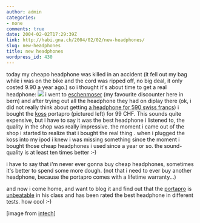 ```yaml
---
author: admin
categories:
- none
comments: true
date: 2004-02-02T17:29:39Z
link: http://habi.gna.ch/2004/02/02/new-headphones/
slug: new-headphones
title: new headphones
wordpress_id: 430
---
```


today my cheapo headphone was killed in an accident (it fell out my bag while i was on the bike and the cord was ripped off, no big deal, it only costed 9.90 a year ago.)
so i thought it's about time to get a real headphone:
[![](http://habi.gna.ch/blog/images/koss-porta-pro-tm.jpg)](http://habi.gna.ch/blog/images/koss-porta-pro.jpg) i went to [eschenmoser](http://www.eschenmoser.ch/) (my favourite discounter here in bern) and after trying out all the headphone they had on diplay there (ok, i did not really think about getting [a headphone for 590 swiss francs](http://www.sennheiser.com/sennheiser/icm.nsf/root/produkte_kopfhoerer_zuhause_stereoanlage)) i bought the [koss](http://www.koss.com) portapro (pictured left) for 99 CHF. 
This sounds quite expensive, but i have to say it was the best headphone i listened to, the quality in the shop was really impressive.
the moment i came out of the shop i started to realize that i bought the real thing . when i plugged the koss into my ipod i knew i was missing something since the moment i bought those cheap headphones i used since a year or so. the sound-quality is at least ten times better :-) 

i have to say that i'm never ever gonna buy cheap headphones, sometimes it's better to spend some more dough. (not that i need to ever buy another headphone, because the portapro comes with a lifetime warranty...)

and now i come home, and want to blog it and find out that the [portapro](http://www.uhu.ch/set.htm?/deutsch/kopfhoerer/koss.htm) is [unbeatable](https://www.k55.ch/shop/single_article.php3?nArtikel_ID=38&VID=2uOwQiT1AhD42ldx) in his class and has been rated the best headphone in different tests. how cool :-)

[image from [intech](http://intech.kiev.ua/)]
